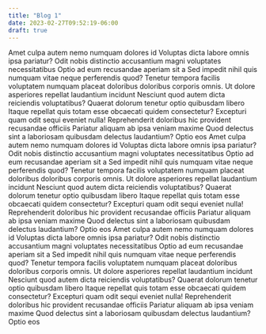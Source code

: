 ```yaml
---
title: "Blog 1"
date: 2023-02-27T09:52:19-06:00
draft: true
---
```

Amet culpa autem nemo numquam dolores id Voluptas dicta labore omnis ipsa pariatur? Odit nobis distinctio accusantium magni voluptates necessitatibus Optio ad eum recusandae aperiam sit a Sed impedit nihil quis numquam vitae neque perferendis quod? Tenetur tempora facilis voluptatem numquam placeat doloribus doloribus corporis omnis. Ut dolore asperiores repellat laudantium incidunt Nesciunt quod autem dicta reiciendis voluptatibus? Quaerat dolorum tenetur optio quibusdam libero Itaque repellat quis totam esse obcaecati quidem consectetur? Excepturi quam odit sequi eveniet nulla! Reprehenderit doloribus hic provident recusandae officiis Pariatur aliquam ab ipsa veniam maxime Quod delectus sint a laboriosam quibusdam delectus laudantium? Optio eos
Amet culpa autem nemo numquam dolores id Voluptas dicta labore omnis ipsa pariatur? Odit nobis distinctio accusantium magni voluptates necessitatibus Optio ad eum recusandae aperiam sit a Sed impedit nihil quis numquam vitae neque perferendis quod? Tenetur tempora facilis voluptatem numquam placeat doloribus doloribus corporis omnis. Ut dolore asperiores repellat laudantium incidunt Nesciunt quod autem dicta reiciendis voluptatibus? Quaerat dolorum tenetur optio quibusdam libero Itaque repellat quis totam esse obcaecati quidem consectetur? Excepturi quam odit sequi eveniet nulla! Reprehenderit doloribus hic provident recusandae officiis Pariatur aliquam ab ipsa veniam maxime Quod delectus sint a laboriosam quibusdam delectus laudantium? Optio eos
Amet culpa autem nemo numquam dolores id Voluptas dicta labore omnis ipsa pariatur? Odit nobis distinctio accusantium magni voluptates necessitatibus Optio ad eum recusandae aperiam sit a Sed impedit nihil quis numquam vitae neque perferendis quod? Tenetur tempora facilis voluptatem numquam placeat doloribus doloribus corporis omnis. Ut dolore asperiores repellat laudantium incidunt Nesciunt quod autem dicta reiciendis voluptatibus? Quaerat dolorum tenetur optio quibusdam libero Itaque repellat quis totam esse obcaecati quidem consectetur? Excepturi quam odit sequi eveniet nulla! Reprehenderit doloribus hic provident recusandae officiis Pariatur aliquam ab ipsa veniam maxime Quod delectus sint a laboriosam quibusdam delectus laudantium? Optio eos
